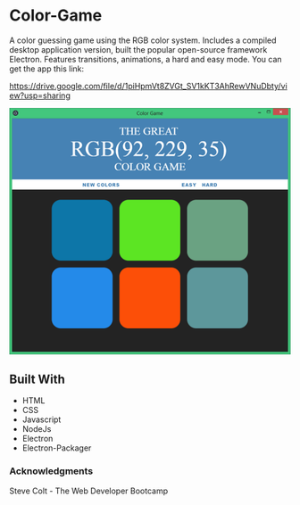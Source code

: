 # Color-Game
A color guessing game using the RGB color system. Includes a compiled desktop application version, built the popular open-source framework Electron. Features transitions, animations,
a hard and easy mode. You can get the app this link: 

https://drive.google.com/file/d/1piHpmVt8ZVGt_SV1kKT3AhRewVNuDbty/view?usp=sharing

![Alt text](screenshot.png?raw=true "Todo List")


## Built With
* HTML
* CSS
* Javascript
* NodeJs
* Electron
* Electron-Packager

### Acknowledgments
Steve Colt - The Web Developer Bootcamp
